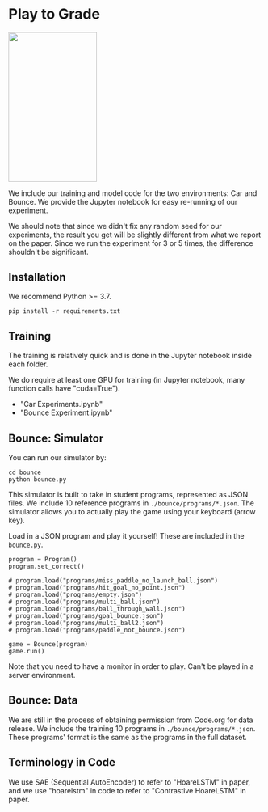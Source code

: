 # Play to Grade

<img src="https://github.com/windweller/play-to-grade/blob/main/images/thumbnail.png?raw=true" style='height: 295.6px; width: 175.4px;'>

We include our training and model code for the two environments: Car and Bounce.
We provide the Jupyter notebook for easy re-running of our experiment.

We should note that since we didn't fix any random seed for our experiments, the result you get
will be slightly different from what we report on the paper. Since we run
the experiment for 3 or 5 times, the difference shouldn't be significant.

## Installation

We recommend Python >= 3.7.

```
pip install -r requirements.txt
```

## Training

The training is relatively quick and is done in the Jupyter notebook inside each folder.

We do require at least one GPU for training (in Jupyter notebook, many function calls have "cuda=True").

- "Car Experiments.ipynb"
- "Bounce Experiment.ipynb"

## Bounce: Simulator

You can run our simulator by:

```
cd bounce
python bounce.py
``` 

This simulator is built to take in student programs, represented as JSON files. We include 10 reference programs in
`./bounce/programs/*.json`. The simulator allows you to actually play the game using your keyboard (arrow key).

Load in a JSON program and play it yourself! These are included in the `bounce.py`.

```
program = Program()
program.set_correct()

# program.load("programs/miss_paddle_no_launch_ball.json")
# program.load("programs/hit_goal_no_point.json")
# program.load("programs/empty.json")
# program.load("programs/multi_ball.json")
# program.load("programs/ball_through_wall.json")
# program.load("programs/goal_bounce.json")
# program.load("programs/multi_ball2.json")
# program.load("programs/paddle_not_bounce.json")

game = Bounce(program)
game.run()
```

Note that you need to have a monitor in order to play. Can't be played in a server environment.

## Bounce: Data

We are still in the process of obtaining permission from Code.org for data release.
 We include the training 10 programs in `./bounce/programs/*.json`. These 
programs' format is the same as the programs in the full dataset.

## Terminology in Code

We use SAE (Sequential AutoEncoder) to refer to "HoareLSTM" in paper, and we use "hoarelstm" in code to refer
to "Contrastive HoareLSTM" in paper.